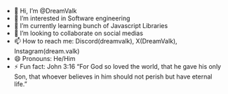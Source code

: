 - 👋 Hi, I’m @DreamValk
- 👀 I’m interested in Software engineering
- 🌱 I’m currently learning bunch of Javascript Libraries
- 💞️ I’m looking to collaborate on social medias
- 📫 How to reach me: Discord(dreamvalk), X(DreamValk), Instagram(dream.valk)
- 😄 Pronouns: He/Him
- ⚡ Fun fact: John 3:16 “For God so loved the world, that he gave his only Son, that whoever believes in him should not perish but have eternal life.”

<!---
DreamValk/DreamValk is a ✨ special ✨ repository because its `README.md` (this file) appears on your GitHub profile.
You can click the Preview link to take a look at your changes.
--->
